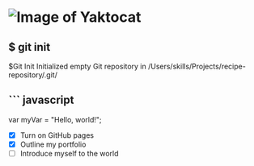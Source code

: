 # ![Image of Yaktocat](https://octodex.github.com/images/yaktocat.png)
## $ git init
$Git Init
Initialized empty Git repository in /Users/skills/Projects/recipe-repository/.git/
## ``` javascript
var myVar = "Hello, world!";
- [x] Turn on GitHub pages
- [x] Outline my portfolio
- [ ] Introduce myself to the world
